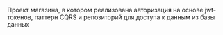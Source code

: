 Проект магазина, в котором реализована авторизация на основе jwt-токенов, паттерн CQRS и репозиторий для доступа к данным из базы данных
